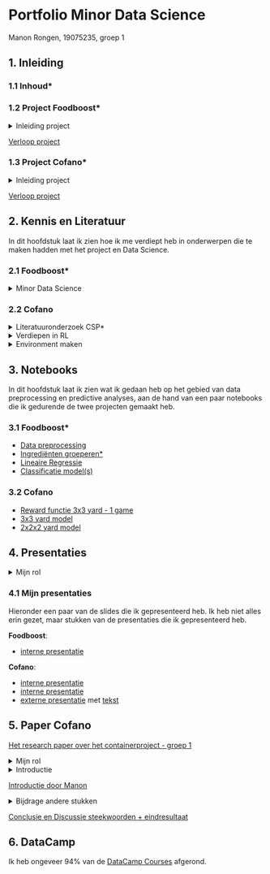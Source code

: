 # Portfolio Minor Data Science

Manon Rongen,
19075235,
groep 1

## 1. Inleiding
### 1.1 Inhoud*

### 1.2 Project Foodboost*
<details>
  <summary>Inleiding project</summary>
  Tijdens dit project hebben we ons bezig gehouden met voeding en het zoeken naar een gebalanceerd dieet met behulp van Data Science. Zelf goede recepten vinden om een dieet mee vol te houden is moeilijk en als je een app gebruikt wil je wel dat deze rekening kan houden met jouw persoonlijke voorkeuren, allergiën en dergelijke. Het is mogelijk met Data Science op basis van data te voorspellen of iemand een recept lekker vindt en samen met technieken als Lineair Programmeren is het misschien mogelijk een optimale weekplanning van recepten te maken, die rekening houdt met alle eisen (van het dieet, voor genoeg variatie + andere restricties).
</details>

[Verloop project]()

### 1.3 Project Cofano*
<details>
  <summary>Inleiding project</summary>
  Dit project gaat over het optimaliseren van de processen bij containerterminals. Als schepen lang aan de kade liggen voor het in en uitladen van containers kost dit meer geld en dus wil het bedrijf Cofano dit zo snel mogelijk doen. Zij willen dat het vinden van een optimale aanpak geautomatiseerd wordt. Daar gaan wij ons mee bezig houden.
</details>

[Verloop project]()


## 2. Kennis en Literatuur
In dit hoofdstuk laat ik zien hoe ik me verdiept heb in onderwerpen die te maken hadden met het project en Data Science.

### 2.1 Foodboost*
<details>
  <summary>Minor Data Science</summary>
    In deze eerste periode van de minor heb ik gewerkt aan DataCamp Courses, ben ik bij de Lectures over Data Science aanwezig geweest en heb ik in NoteBooks geexpirimenteerd met het maken van Simpele Modellen. Zo ben ik me gaan verdiepen in Data Science en heb ik ook veel geleerd over Classification modellen, wat hetgene is dat we voor dit project nodig zouden hebben.
</details>

### 2.2 Cofano
<details>
  <summary>Literatuuronderzoek CSP*</summary>  
  
  
  In de eerste week heb ik Literatuuronderzoek gedaan en best wat papers gelezen over Het Container Stacking Problem, want ik kwam er achter dat dit redelijk leek op het probleem waar wij mee bezig zijn. Het gaat daar ook om terminalprocessen optimaliseren, zo dat schepen niet lang aan de kade hoeven te wachten. Er zijn veel verschillende kanten van dit probleem en ik heb meerdere papers gelezen die net anders het probleem aanpakte. Ik heb in [dit](https://github.com/ManonRongen/Portfolio-Minor-Data-Science/blob/main/Literatuuronderzoek%20CSP.pdf) document een samenvattingetje voor mezelf gemaakt van papers die ik nuttig vond (papers die ik minder relvant vond heb ik maar heel kort omschreven).
  [1](link)

  
</details>

<details>
  <summary>Verdiepen in RL</summary>
    We hadden bij andere groepen al gehoord dat zij Reinforcement Learning (RL) gebruikte toen wij begonnen aan het project. Jeroen had ons tijdens een van de eerste gesprekken ook RL uitgelegd en verteld waarom het handig was dit te gebruiken.
  
  We bestudeerde [snake](https://github.com/grantsrb/Gym-Snake) voorbeelden. Joeri en ik namen grondig dit [taxi](https://www.learndatasci.com/tutorials/reinforcement-q-learning-scratch-python-openai-gym/) voorbeeld (alleen de code is [hier](https://casey-barr.github.io/open-ai-taxi-problem/) te vinden) door om goed te begrijpen hoe RL stap voor stap werkt. Dit heeft me erg geholpen met het begrijpen van RL.
</details>

<details>
  <summary>Environment maken</summary>
  Tijdens het onderzoek doen naar RL modellen, kwamen we vaak gym environments tegen (bijvoorbeeld bij het snake en taxi voorbeeld). Ook andere groepen waren hiermee aan de slag gegaan en zeiden dat het goed te gebruiken was voor dit probleem.
  
  Met de volgende video heb ik geleerd hoe ik een eigen environment moet bouwen: [video](https://www.youtube.com/watch?v=Mut_u40Sqz4). Ik heb het derde project uit deze video mee gedaan en stap voor stap geprobeerd te begrijpen wat er precies gebeurd. Dat voorbeeld is te zien in dit [Notebook](https://github.com/ManonRongen/Portfolio-Minor-Data-Science/blob/main/Voorbeeld%20Environment%20Douche%20Video.ipynb) en mijn [aantekeningen](https://github.com/ManonRongen/Portfolio-Minor-Data-Science/blob/main/environment%20douche%20-%20video.pdf).
  
  Vervolgens gingen we allemaal aan de slag met het maken van een environment met ons probleem. Ik heb toen Jesse uit de andere groep gevraagd om ons een keer te helpen en die heeft toen nog wat tips gegeven, waarmee ik tot [deze environment code](https://github.com/ManonRongen/Portfolio-Minor-Data-Science/blob/main/P_simple_ENV_3x3grid.ipynb) voor een 3 bij 3 grid kwam. Later is dit nog wat uitgebreid en veel verbeterd (zoals veel uitgebreidere reward en het meegeven van de volgende container die geplaatst gaat worden aan het model), maar het werkte nu wel om een grid in te vullen zonder dubbel plaatsingen.
</details>


## 3. Notebooks
In dit hoofdstuk laat ik zien wat ik gedaan heb op het gebied van data preprocessing en predictive analyses, aan de hand van een paar notebooks die ik gedurende de twee projecten gemaakt heb.

### 3.1 Foodboost*
  - [Data preprocessing](https://github.com/ManonRongen/Portfolio-Minor-Data-Science/blob/main/Data%20voorbereiden%20klein%20classificatie%20model%20Foodboost.ipynb)
  - [Ingrediënten groeperen*](link)
  - [Lineaire Regressie](https://github.com/ManonRongen/Portfolio-Minor-Data-Science/blob/main/LinaireRegressie%20Nutritions%20Foodboost.ipynb)
  - [Classificatie model(s)](https://github.com/ManonRongen/Portfolio-Minor-Data-Science/blob/main/Classifier%20Tomaat%20Foodboost.ipynb)

### 3.2 Cofano
  - [Reward functie 3x3 yard - 1 game](https://github.com/ManonRongen/Portfolio-Minor-Data-Science/blob/main/game_and_score_3x3-Copy1.ipynb)
  - [3x3 yard model](https://github.com/ManonRongen/Portfolio-Minor-Data-Science/blob/main/P_Env_RL_3x3_snellersimpeler_optimaal.ipynb)
  - [2x2x2 yard model](https://github.com/ManonRongen/Portfolio-Minor-Data-Science/blob/main/P_Env_RL_2x2x2_optimaal.ipynb)


## 4. Presentaties
<details>
  <summary>Mijn rol</summary>
    Op het gebied van presenteren heb ik een grote rol gespeeld. Ik nam initiatief de eerste presentatie te doen en heb daarin eigenlijk gedurende beide projecten grotendeels de leiding genomen. Ik maakte vaak de powerpoint aan en zorgde dat er taken verdeeld werden en dat we altijd iets lieten zien. Ik heb bijna alle interne presentaties gepresenteerd en ook een van de externe presentaties met joeri op me genomen.
</details>

### 4.1 Mijn presentaties
Hieronder een paar van de slides die ik gepresenteerd heb. Ik heb niet alles erin gezet, maar stukken van de presentaties die ik gepresenteerd heb.

**Foodboost**:
  - [interne presentatie](https://github.com/ManonRongen/Portfolio-Minor-Data-Science/blob/main/FOODBOOST%2017-10-2022%20intern%20pres.pdf)

**Cofano**:
  - [interne presentatie](https://github.com/ManonRongen/Portfolio-Minor-Data-Science/blob/main/pres1%20week2%20-%20Containers%20groep%201.pdf)
  - [interne presentatie](https://github.com/ManonRongen/Portfolio-Minor-Data-Science/blob/main/pres4%20week8%20-%20Containers%20groep%201.pdf)
  - [externe presentatie](https://github.com/ManonRongen/Portfolio-Minor-Data-Science/blob/main/week4%20EXTERN%20van%20Containers%20presentatie%20groep%201.pdf) met [tekst](https://github.com/ManonRongen/Portfolio-Minor-Data-Science/blob/main/manon%20-%20tekst%20externe%20presentatie%201.pdf)


## 5. Paper Cofano

[Het research paper over het containerproject - groep 1](https://github.com/ManonRongen/Portfolio-Minor-Data-Science/blob/main/Projectgroep%201%20Research%20Paper.pdf)

<details>
  <summary>Mijn rol</summary>
  Tijdens het werken aan paper heb ik mij erg ingezet en veel input geleverd. Ik heb ervoor gezorgd, samen met joeri die ook veel initiatief nam in het organiseren, dat er duidelijke afspraken kwamen, ben bij alle werksessies volle tijd aanwezig geweest en heb mijn taken netjes op tijd afgerond. Joeri en ik hadden 9 januari samen een opzet geschreven voor het paper en die vervolgens met de groep besproken, zodat we op tijd (14 januari) feedback konden vragen van Tony. Hij heeft ons toen geholpen met het afmaken van de opzet en we hebben taken verdeeld voor de eerste stukken van het paper: Introductie zou ik doen, Onderzoeksopzet deden Hidde en Joeri, Bonno begon met de resultaten en Mohamed en Micheal gingen wat stukjes over hun eigen onderdelen schrijven. Na de vakantie zouden we samen aan de andere stukken schrijven. Ik heb toen, naast de introductie verbeteren en afmaken, gewerkt aan de conclusie en sommige aanbevelingen samen met de rest. Daarnaast heb ik het paper in meerdere fases grondig doorgelezen en veel opmerkingen geplaatst.
</details>

<details>
  <summary>Introductie</summary>
  Hieronder is de introductie te lezen die uiteindelijk in het paper is gekomen.
</details>

[Introductie door Manon](https://github.com/ManonRongen/Portfolio-Minor-Data-Science/blob/main/Introductie%20eindversie.pdf)

<details>
  <summary>Bijdrage andere stukken</summary>
  Ik had in steekwoorden wat over de Conclusie en Discussie geschreven, voordat anderen dit gingen uittypen en we samen de conclusie afgemaakt hebben. Daarnaast heb ik stukjes in de aanbevelingen geschreven (over de schaalbaarheid en rewardfunctie). In het document hieronder staan de steekwoorden en daarna de stukken zoals ze in het paper zijn gekomen.
</details>

[Conclusie en Discussie steekwoorden + eindresultaat](https://github.com/ManonRongen/Portfolio-Minor-Data-Science/blob/main/paper%20steekwoorden%20Conclusie%20en%20Discussie%20(1).pdf)

## 6. DataCamp
Ik heb ongeveer 94% van de [DataCamp Courses](https://github.com/ManonRongen/Portfolio-Minor-Data-Science/blob/main/DataCamp%20voltooid%20schermafbeelding.pdf) afgerond.

